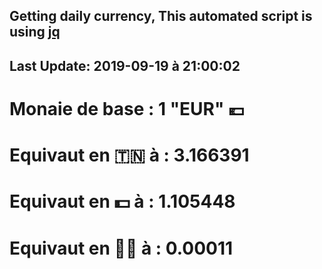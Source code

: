 ## Getting daily currency, This automated script is using [jq](https://stedolan.github.io/jq/)
## Last Update:  2019-09-19 à 21:00:02
 # Monaie de base : 1 "EUR" 💶 
 # Equivaut en 🇹🇳 à :  3.166391 
 # Equivaut en 💵 à : 1.105448
 # Equivaut en 🐱‍💻 à :  0.00011
